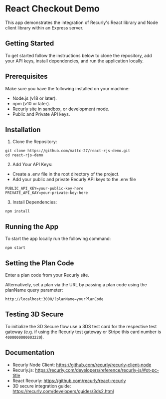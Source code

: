 # React Checkout Demo
This app demonstrates the integration of Recurly's React library and Node client library within an Express server.

## Getting Started
To get started follow the instructions below to clone the repository, add your API keys, install dependencies, and run the application locally.

## Prerequisites
Make sure you have the following installed on your machine:
- Node.js (v18 or later).
- npm (v10 or later).
- Recurly site in sandbox, or development mode. 
- Public and Private API keys.

## Installation
1. Clone the Repository:
```
git clone https://github.com/mattc-27/react-rjs-demo.git
cd react-rjs-demo
```

2. Add Your API Keys:
- Create a .env file in the root directory of the project.
- Add your public and private Recurly API keys to the .env file
```
PUBLIC_API_KEY=your-public-key-here
PRIVATE_API_KAY=your-private-key-here
```

3. Install Dependencies:
```
npm install
```

## Running the App
To start the app locally run the following command:
```
npm start
```

## Setting the Plan Code
Enter a plan code from your Recurly site. 

Alternatively, set a plan via the URL by passing a plan code using the planName query parameter:
```
http://localhost:3000/?planName=yourPlanCode
```

## Testing 3D Secure
To initialize the 3D Secure flow use a 3DS test card for the respective test gateway (e.g. if using the Recurly test gateway or Stripe this card number is `4000000000003220`).

## Documentation
- Recurly Node Client: https://github.com/recurly/recurly-client-node
- Recurly.js: https://recurly.com/developers/reference/recurly-js/#ot-pc-title
- React Recurly: https://github.com/recurly/react-recurly
- 3D secure integration guide: https://recurly.com/developers/guides/3ds2.html
